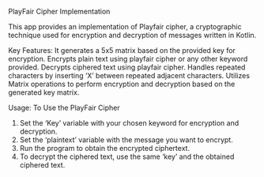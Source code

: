PlayFair Cipher Implementation

This app provides an implementation of Playfair cipher, a cryptographic technique used for encryption and decryption of messages written in Kotlin.


Key Features:
It generates a 5x5 matrix based on the provided key for encryption.
Encrypts plain text using playfair cipher or any other keyword provided.
Decrypts ciphered text using playfair cipher.
Handles repeated characters by inserting ‘X’ between repeated adjacent characters.
Utilizes Matrix operations to perform encryption and decryption based on the generated key matrix.


Usage:
To Use the PlayFair Cipher 
1. Set the ‘Key’ variable with your chosen keyword for encryption and decryption.
2. Set the ‘plaintext’ variable with the message you want to encrypt.
3. Run the program to obtain the encrypted ciphertext.
4. To decrypt the ciphered text, use the same ‘key’ and the obtained ciphered text.
